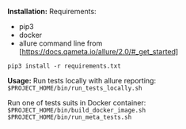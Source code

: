 **Installation:**
Requirements: 
+ pip3
+ docker
+ allure command line from [https://docs.qameta.io/allure/2.0/#_get_started]

`pip3 install -r requirements.txt` 

**Usage:**
Run tests locally with allure reporting:
`$PROJECT_HOME/bin/run_tests_locally.sh`

Run one of tests suits in Docker container:
`$PROJECT_HOME/bin/build_docker_image.sh`
`$PROJECT_HOME/bin/run_meta_tests.sh`
